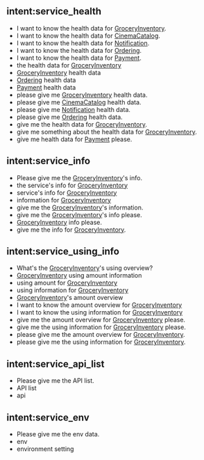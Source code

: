 ## intent:service_health
- I want to know the health data for [GroceryInventory](service).
- I want to know the health data for [CinemaCatalog](service).
- I want to know the health data for [Notification](service).
- I want to know the health data for [Ordering](service).
- I want to know the health data for [Payment](service).
- the health data for [GroceryInventory](service)
- [GroceryInventory](service) health data
- [Ordering](service) health data
- [Payment](service) health data
- please give me [GroceryInventory](service) health data.
- please give me [CinemaCatalog](service) health data.
- please give me [Notification](service) health data.
- please give me [Ordering](service) health data.
- give me the health data for [GroceryInventory](service).
- give me something about the health data for [GroceryInventory](service).
- give me health data for [Payment](service) please.

## intent:service_info
- Please give me the [GroceryInventory](service)'s info.
- the service's info for [GroceryInventory](service)
- service's info for [GroceryInventory](service)
- information for [GroceryInventory](service)
- give me the [GroceryInventory](service)'s information.
- give me the [GroceryInventory](service)'s info please.
- [GroceryInventory](service) info please.
- give me the info for [GroceryInventory](service).

## intent:service_using_info
- What's the [GroceryInventory](service)'s using overview?
- [GroceryInventory](service) using amount information
- using amount for [GroceryInventory](service)
- using information for [GroceryInventory](service)
- [GroceryInventory](service)'s amount overview
- I want to know the amount overview for [GroceryInventory](service)
- I want to know the using information for [GroceryInventory](service)
- give me the amount overview for [GroceryInventory](service) please.
- give me the using information for [GroceryInventory](service) please.
- please give me the amount overview for [GroceryInventory](service).
- please give me the using information for [GroceryInventory](service).

## intent:service_api_list
- Please give me the API list.
- API list
- api

## intent:service_env
- Please give me the env data.
- env
- environment setting